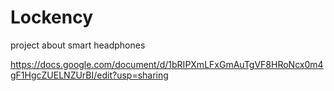 # Lockency
project about smart headphones

https://docs.google.com/document/d/1bRIPXmLFxGmAuTgVF8HRoNcx0m4gF1HgcZUELNZUrBI/edit?usp=sharing
